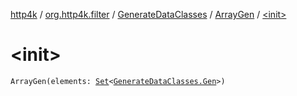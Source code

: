 [http4k](../../../index.md) / [org.http4k.filter](../../index.md) / [GenerateDataClasses](../index.md) / [ArrayGen](index.md) / [&lt;init&gt;](./-init-.md)

# &lt;init&gt;

`ArrayGen(elements: `[`Set`](https://kotlinlang.org/api/latest/jvm/stdlib/kotlin.collections/-set/index.html)`<`[`GenerateDataClasses.Gen`](../-gen/index.md)`>)`